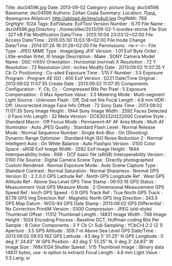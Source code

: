 Title: dsc04596.jpg
Date: 2013-09-02
Category: picture
Slug: dsc04596
Basename: dsc04596
Authors: Zoltan Csala
Summary:
Location: Лурд, Француска
Ablpicurl: http://abload.de/img/q4uit.jpg
OrgWdth: 768
OrgHght: 1024
Tags:
ExifValues: ExifTool Version Number : 9.70
            File Name : dsc04596.jpg
            Directory : /home/slike/2013/09-02-1-lourdes-shrine
            File Size : 327 kB
            File Modification Date/Time : 2013:10:04 23:03:12+02:00
            File Access Date/Time : 2015:05:30 13:03:18+02:00
            File Inode Change Date/Time : 2014:07:26 16:31:28+02:00
            File Permissions : rw-r--r--
            File Type : JPEG
            MIME Type : image/jpeg
            JFIF Version : 1.01
            Exif Byte Order : Little-endian (Intel, II)
            Image Description :
            Make : SONY
            Camera Model Name : DSC-HX5V
            Orientation : Horizontal (normal)
            X Resolution : 72
            Y Resolution : 72
            Resolution Unit : inches
            Modify Date : 2013:09:02 11:07:35
            Y Cb Cr Positioning : Co-sited
            Exposure Time : 1/15
            F Number : 3.5
            Exposure Program : Program AE
            ISO : 400
            Exif Version : 0221
            Date/Time Original : 2013:09:02 11:07:35
            Create Date : 2013:09:02 11:07:35
            Components Configuration : Y, Cb, Cr, -
            Compressed Bits Per Pixel : 5
            Exposure Compensation : 0
            Max Aperture Value : 3.5
            Metering Mode : Multi-segment
            Light Source : Unknown
            Flash : Off, Did not fire
            Focal Length : 4.8 mm
            HDR : Off; Uncorrected image
            Face Info Offset : 72
            Sony Date Time : 2013:09:02 11:07:35
            Sony Image Height : 1944
            Sony Image Width : 2592
            Faces Detected : 0
            Face Info Length : 32
            Meta Version : DC6303320222000
            Creative Style : Standard
            Macro : Off
            Focus Mode : Permanent-AF
            AF Area Mode : Multi
            AF Illuminator : Auto
            JPEG Quality : Standard
            Flash Level : Normal
            Release Mode : Normal
            Sequence Number : Single
            Anti-Blur : On (Shooting)
            Dynamic Range Optimizer : Standard
            High ISO Noise Reduction 2 : Normal
            Intelligent Auto : On
            White Balance : Auto
            Flashpix Version : 0100
            Color Space : sRGB
            Exif Image Width : 2592
            Exif Image Height : 1944
            Interoperability Index : R98 - DCF basic file (sRGB)
            Interoperability Version : 0100
            File Source : Digital Camera
            Scene Type : Directly photographed
            Custom Rendered : Normal
            Exposure Mode : Auto
            Scene Capture Type : Standard
            Contrast : Normal
            Saturation : Normal
            Sharpness : Normal
            GPS Version ID : 2.2.0.0
            GPS Latitude Ref : North
            GPS Longitude Ref : West
            GPS Altitude Ref : Above Sea Level
            GPS Time Stamp : 09:03:16
            GPS Status : Measurement Void
            GPS Measure Mode : 2-Dimensional Measurement
            GPS Speed Ref : km/h
            GPS Speed : 0.9
            GPS Track Ref : True North
            GPS Track : 87.76
            GPS Img Direction Ref : Magnetic North
            GPS Img Direction : 343.5
            GPS Map Datum : WGS-84
            GPS Date Stamp : 2013:09:02
            GPS Differential : No Correction
            PrintIM Version : 0300
            Compression : JPEG (old-style)
            Thumbnail Offset : 11312
            Thumbnail Length : 14831
            Image Width : 768
            Image Height : 1024
            Encoding Process : Baseline DCT, Huffman coding
            Bits Per Sample : 8
            Color Components : 3
            Y Cb Cr Sub Sampling : YCbCr4:2:2 (2 1)
            Aperture : 3.5
            GPS Altitude : 359.7 m Above Sea Level
            GPS Date/Time : 2013:09:02 09:03:16Z
            GPS Latitude : 43 deg 5' 51.25" N
            GPS Longitude : 0 deg 3' 24.83" W
            GPS Position : 43 deg 5' 51.25" N, 0 deg 3' 24.83" W
            Image Size : 768x1024
            Shutter Speed : 1/15
            Thumbnail Image : (Binary data 14831 bytes, use -b option to extract)
            Focal Length : 4.8 mm
            Light Value : 5.5
Lang: sr

